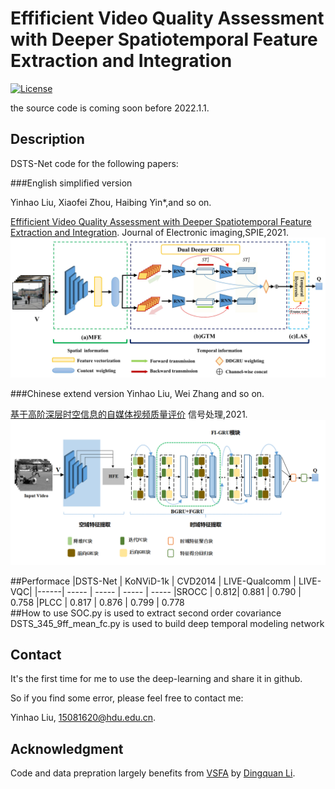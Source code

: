# Effificient Video Quality Assessment with Deeper Spatiotemporal Feature Extraction and Integration
[![License](https://img.shields.io/github/license/mashape/apistatus.svg?maxAge=2592000)](License)

the source code is coming soon before 2022.1.1.

## Description
DSTS-Net code for the following papers:

###English simplified version

Yinhao Liu, Xiaofei Zhou, Haibing Yin*,and so on. 

[Effificient Video Quality Assessment with Deeper Spatiotemporal Feature Extraction and Integration](https://www.spiedigitallibrary.org/journals/journal-of-electronic-imaging?SSO=1). Journal of Electronic imaging,SPIE,2021. 
![Framework](Framework1.jpg)

###Chinese extend version
Yinhao Liu, Wei Zhang and so on.

[基于高阶深层时空信息的自媒体视频质量评价](https://kns.cnki.net/kcms/detail/detail.aspx?dbcode=CAPJ&dbname=CAPJLAST&filename=XXCN20211206003&uniplatform=NZKPT&v=FpR6QUdRBpz6GfWMvsKmkD-uiNgDS_BR_MljoVXmnnXC3Gc8WKAqHy30vkQRKFQY) 信号处理,2021.
![Framework](Framework2.png) 
  
##Performace
|DSTS-Net   | KoNViD-1k | CVD2014 | LIVE-Qualcomm | LIVE-VQC| 
|------| ----- | ----- | ----- | ----- 
|SROCC | 0.812| 0.881 | 0.790 | 0.758
|PLCC  | 0.817 | 0.876 | 0.799 | 0.778  
##How to use
SOC.py is used to extract second order covariance
DSTS_345_9ff_mean_fc.py is used to build deep temporal modeling network

## Contact
It's the first time for me to use the deep-learning and share it in github. 

So if you find some error, please feel free to contact me:

Yinhao Liu, 15081620@hdu.edu.cn.

## Acknowledgment
 Code and data prepration largely benefits from [VSFA](https://github.com/lidq92/SFA) by [Dingquan Li]().

